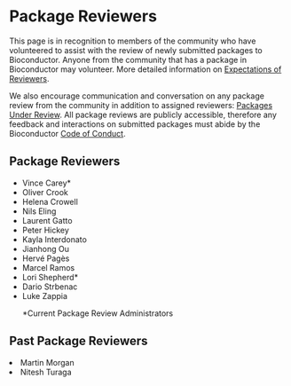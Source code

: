 # Package Reviewers

This page is in recognition to members of the community who have volunteered to
assist with the review of newly submitted packages to Bioconductor. Anyone from
the community that has a package in Bioconductor may volunteer. More detailed
information on [Expectations of Reviewers][].

We also encourage communication and conversation on any package review from the
community in addition to assigned reviewers: [Packages Under Review][]. All
package reviews are publicly accessible, therefore any feedback and interactions on
submitted packages must abide by the Bioconductor [Code of Conduct][].

[Expectations of Reviewers]: http://contributions.bioconductor.org/review-expectation.html
[Packages Under Review]: https://github.com/Bioconductor/Contributions/issues
[Code of Conduct]: https://bioconductor.org/about/code-of-conduct/

## Package Reviewers

<ul>
<li>Vince Carey*</li>
<li>Oliver Crook</li>
<li>Helena Crowell</li>
<li>Nils Eling</li>
<li>Laurent Gatto</li>
<li>Peter Hickey</li>
<li>Kayla Interdonato</li>
<li>Jianhong Ou</li>
<li>Hervé Pagès</li>
<li>Marcel Ramos</li>
<li>Lori Shepherd*</li>
<li>Dario Strbenac</li>
<li>Luke Zappia</li>

\*Current Package Review Administrators

</ul>

## Past Package Reviewers

<li>Martin Morgan</li>
<li>Nitesh Turaga</li>
